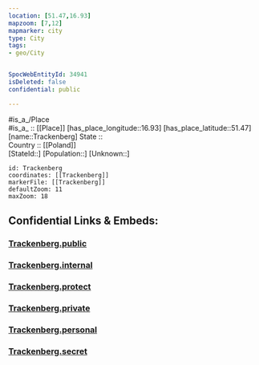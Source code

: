 ```yaml
---
location: [51.47,16.93] 
mapzoom: [7,12] 
mapmarker: city 
type: City
tags:
- geo/City


SpocWebEntityId: 34941
isDeleted: false
confidential: public

---
```

#is_a_/Place  
#is_a_ :: [[Place]] 
[has_place_longitude::16.93] 
[has_place_latitude::51.47] 
[name::Trackenberg] 
State ::  
Country :: [[Poland]]  
[StateId::] 
[Population::] 
[Unknown::] 


```leaflet
id: Trackenberg
coordinates: [[Trackenberg]] 
markerFile: [[Trackenberg]] 
defaultZoom: 11 
maxZoom: 18
```


## Confidential Links & Embeds: 

### [Trackenberg.public](/_public/\Earth\Continent\Europe\Europe~East\Poland\Provinces~Poland\Lower_Silesian\CityTrackenberg.public.md) 

### [Trackenberg.internal](/_internal/\Earth\Continent\Europe\Europe~East\Poland\Provinces~Poland\Lower_Silesian\CityTrackenberg.internal.md) 

### [Trackenberg.protect](/_protect/\Earth\Continent\Europe\Europe~East\Poland\Provinces~Poland\Lower_Silesian\CityTrackenberg.protect.md) 

### [Trackenberg.private](/_private/\Earth\Continent\Europe\Europe~East\Poland\Provinces~Poland\Lower_Silesian\CityTrackenberg.private.md) 

### [Trackenberg.personal](/_personal/\Earth\Continent\Europe\Europe~East\Poland\Provinces~Poland\Lower_Silesian\CityTrackenberg.personal.md) 

### [Trackenberg.secret](/_secret/\Earth\Continent\Europe\Europe~East\Poland\Provinces~Poland\Lower_Silesian\CityTrackenberg.secret.md)

